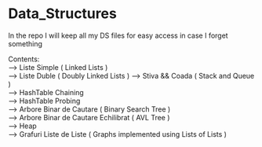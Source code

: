 # Data_Structures
In the repo I will keep all my DS files for easy access in case I forget something

Contents:          
--> Liste Simple ( Linked Lists )                                                                                               
--> Liste Duble ( Doubly Linked Lists )
--> Stiva && Coada ( Stack and Queue )                                                                                           
--> HashTable Chaining                                                                                                           
--> HashTable Probing                                                                                                           
--> Arbore Binar de Cautare ( Binary Search Tree )                                                                               
--> Arbore Binar de Cautare Echilibrat ( AVL Tree )                                                                             
--> Heap                                                                                                                         
--> Grafuri Liste de Liste ( Graphs implemented using Lists of Lists )                                                           
